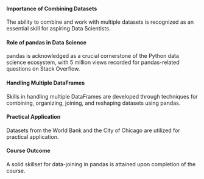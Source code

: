 #### Importance of Combining Datasets

The ability to combine and work with multiple datasets is recognized as an essential skill for aspiring Data Scientists. 

#### Role of pandas in Data Science

pandas is acknowledged as a crucial cornerstone of the Python data science ecosystem, with 5 million views recorded for pandas-related questions on Stack Overflow. 

#### Handling Multiple DataFrames

Skills in handling multiple DataFrames are developed through techniques for combining, organizing, joining, and reshaping datasets using pandas. 

#### Practical Application

Datasets from the World Bank and the City of Chicago are utilized for practical application. 

#### Course Outcome

A solid skillset for data-joining in pandas is attained upon completion of the course.